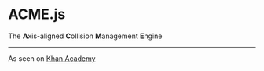 # ACME.js
The **A**xis-aligned **C**ollision **M**anagement **E**ngine

---

As seen on [Khan Academy](https://www.khanacademy.org/cs/a/4612788793688064)
